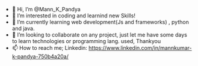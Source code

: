- 👋 Hi, I’m @Mann_K_Pandya
- 👀 I’m interested in coding and learnind new Skills!
- 🌱 I’m currently learning web development(Js and frameworks) , python and java.
- 💞️ I’m looking to collaborate on any project, just let me have some days to learn technologies or programming lang. used, Thankyou
- 📫 How to reach me; Linkedin: https://www.linkedin.com/in/mannkumar-k-pandya-750b4a20a/

<!---
Mannkp/Mannkp is a ✨ special ✨ repository because its `README.md` (this file) appears on your GitHub profile.
You can click the Preview link to take a look at your changes.
--->
